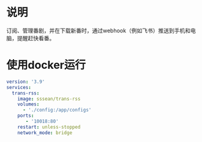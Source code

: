 # 说明

订阅、管理番剧，并在下载新番时，通过webhook（例如飞书）推送到手机和电脑，提醒赶快看番。

# 使用docker运行

```yaml
version: '3.9'
services:
  trans-rss:
    image: sssean/trans-rss
    volumes:
      - './config:/app/configs'
    ports:
       - '10018:80'
    restart: unless-stopped
    network_mode: bridge
```